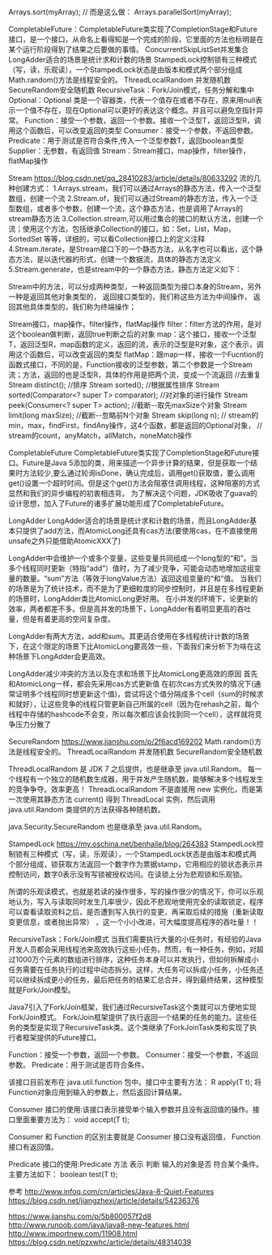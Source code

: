 Arrays.sort(myArray);
// 而是这么做：
Arrays.parallelSort(myArray);

CompletableFuture：CompletableFuture类实现了CompletionStage和Future接口，是一个接口，从命名上看得知是一个完成的阶段，它里面的方法也标明是在某个运行阶段得到了结果之后要做的事情。
ConcurrentSkipListSet并发集合
LongAdder适合的场景是统计求和计数的场景
StampedLock控制锁有三种模式（写，读，乐观读），一个StampedLock状态是由版本和模式两个部分组成
Math.random()方法是线程安全的。
ThreadLocalRandom 并发随机数
SecureRandom安全随机数
RecursiveTask：Fork/Join模式，任务分解和集中
Optional：Optional<T> 类是一个容器类，代表一个值存在或者不存在，原来用null表示一个值不存在，现在Optional可以更好的表达这个概念。并且可以避免空指针异常。
Function：接受一个参数，返回一个参数。接收一个泛型T，返回泛型R，调用这个函数后，可以改变返回的类型
Consumer：接受一个参数，不返回参数。
Predicate：用于测试是否符合条件,传入一个泛型参数T，返回boolean类型
Supplier：无参数，有返回值
Stream：Stream接口，map操作，filter操作，flatMap操作




Stream
https://blog.csdn.net/qq_28410283/article/details/80633292
流的几种创建方式：
1.Arrays.stream，我们可以通过Arrays的静态方法，传入一个泛型数组，创建一个流
2.Stream.of，我们可以通过Stream的静态方法，传入一个泛型数组，或者多个参数，创建一个流，这个静态方法，也是调用了Arrays的stream静态方法
3.Collection.stream,可以用过集合的接口的默认方法，创建一个流；使用这个方法，包括继承Collection的接口，如：Set，List，Map，SortedSet 等等，详细的，可以看Collection接口上的定义注释
4.Stream.iterate，是Stream接口下的一个静态方法，从名字也可以看出，这个静态方法，是以迭代器的形式，创建一个数据流，具体的静态方法定义
5.Stream.generate，也是stream中的一个静态方法，静态方法定义如下：

Stream中的方法，可以分成两种类型，一种返回类型为接口本身的Stream<T>，另外一种是返回其他对象类型的，
返回接口类型的，我们称这些方法为中间操作，
返回其他具体类型的，我们称为终端操作；

Stream接口，map操作，filter操作，flatMap操作
filter：filter方法的作用，是对这个boolean做判断，返回true判断之后的对象
map：这个接口，接收一个泛型T，返回泛型R，map函数的定义，返回的流，表示的泛型是R对象，这个表示，调用这个函数后，可以改变返回的类型
flatMap：跟map一样，接收一个Fucntion的函数式接口，不同的是，Function接收的泛型参数，第二个参数是一个Stream流；方法，返回的也是泛型R，具体的作用是把两个流，变成一个流返回
//去重复
Stream<T> distinct();
//排序
Stream<T> sorted();
//根据属性排序
Stream<T> sorted(Comparator<? super T> comparator);
//对对象的进行操作
Stream<T> peek(Consumer<? super T> action);
//截断--取先maxSize个对象
Stream<T> limit(long maxSize);
//截断--忽略前N个对象
Stream<T> skip(long n);
  // stream的min，max，findFirst，findAny操作，这4个函数，都是返回的Optional对象，
    // stream的count，anyMatch，allMatch，noneMatch操作





CompletableFuture
CompletableFuture类实现了CompletionStage和Future接口。Future是Java 5添加的类，用来描述一个异步计算的结果，但是获取一个结果时方法较少,要么通过轮询isDone，确认完成后，调用get()获取值，要么调用get()设置一个超时时间。但是这个get()方法会阻塞住调用线程，这种阻塞的方式显然和我们的异步编程的初衷相违背。
为了解决这个问题，JDK吸收了guava的设计思想，加入了Future的诸多扩展功能形成了CompletableFuture。



LongAdder
LongAdder适合的场景是统计求和计数的场景，而且LongAdder基本只提供了add方法，而AtomicLong还具有cas方法(要使用cas，在不直接使用unsafe之外只能借助AtomicXXX了)

LongAdder中会维护一个或多个变量，这些变量共同组成一个long型的“和”。当多个线程同时更新（特指“add”）值时，为了减少竞争，可能会动态地增加这组变量的数量。“sum”方法（等效于longValue方法）返回这组变量的“和”值。
当我们的场景是为了统计技术，而不是为了更细粒度的同步控制时，并且是在多线程更新的场景时，LongAdder类比AtomicLong更好用。 在小并发的环境下，论更新的效率，两者都差不多。但是高并发的场景下，LongAdder有着明显更高的吞吐量，但是有着更高的空间复杂度。

LongAdder有两大方法，add和sum。其更适合使用在多线程统计计数的场景下，在这个限定的场景下比AtomicLong要高效一些，下面我们来分析下为啥在这种场景下LongAdder会更高效。

LongAdder减少冲突的方法以及在求和场景下比AtomicLong更高效的原因
首先和AtomicLong一样，都会先采用cas方式更新值
在初次cas方式失败的情况下(通常证明多个线程同时想更新这个值)，尝试将这个值分隔成多个cell（sum的时候求和就好），让这些竞争的线程只管更新自己所属的cell（因为在rehash之前，每个线程中存储的hashcode不会变，所以每次都应该会找到同一个cell），这样就将竞争压力分散了




SecureRandom
https://www.jianshu.com/p/2f6acd169202
Math.random()方法是线程安全的。
ThreadLocalRandom 并发随机数
SecureRandom安全随机数

ThreadLocalRandom 是 JDK 7 之后提供，也是继承至 java.util.Random。
每一个线程有一个独立的随机数生成器，用于并发产生随机数，能够解决多个线程发生的竞争争夺。效率更高！
ThreadLocalRandom 不是直接用 new 实例化，而是第一次使用其静态方法 current() 得到 ThreadLocal<ThreadLocalRandom> 实例，然后调用 java.util.Random 类提供的方法获得各种随机数。

java.Security.SecureRandom
也是继承至 java.util.Random。




StampedLock
https://my.oschina.net/benhaile/blog/264383
StampedLock控制锁有三种模式（写，读，乐观读），一个StampedLock状态是由版本和模式两个部分组成，锁获取方法返回一个数字作为票据stamp，它用相应的锁状态表示并控制访问，数字0表示没有写锁被授权访问。在读锁上分为悲观锁和乐观锁。

所谓的乐观读模式，也就是若读的操作很多，写的操作很少的情况下，你可以乐观地认为，写入与读取同时发生几率很少，因此不悲观地使用完全的读取锁定，程序可以查看读取资料之后，是否遭到写入执行的变更，再采取后续的措施（重新读取变更信息，或者抛出异常） ，这一个小小改进，可大幅度提高程序的吞吐量！！



RecursiveTask：Fork/Join模式
当我们需要执行大量的小任务时，有经验的Java开发人员都会采用线程池来高效执行这些小任务。然而，有一种任务，例如，对超过1000万个元素的数组进行排序，这种任务本身可以并发执行，但如何拆解成小任务需要在任务执行的过程中动态拆分。这样，大任务可以拆成小任务，小任务还可以继续拆成更小的任务，最后把任务的结果汇总合并，得到最终结果，这种模型就是Fork/Join模型。

Java7引入了Fork/Join框架，我们通过RecursiveTask这个类就可以方便地实现Fork/Join模式。
Fork/Join框架提供了执行返回一个结果的任务的能力。这些任务的类型是实现了RecursiveTask类。这个类继承了ForkJoinTask类和实现了执行者框架提供的Future接口。




Function：接受一个参数，返回一个参数。
Consumer：接受一个参数，不返回参数。
Predicate：用于测试是否符合条件。

该接口目前发布在 java.util.function 包中。接口中主要有方法：
R apply(T t);
将Function对象应用到输入的参数上，然后返回计算结果。

Consumer 接口的使用:该接口表示接受单个输入参数并且没有返回值的操作。接口里面重要方法为：
void accept(T t);

Consumer 和 Function 的区别主要就是 Consumer 接口没有返回值， Function 接口有返回值。

Predicate 接口的使用:Predicate 方法 表示 判断 输入的对象是否 符合某个条件。主要方法如下：
boolean test(T t);




参考
http://www.infoq.com/cn/articles/Java-8-Quiet-Features
https://blog.csdn.net/jiangzhexi/article/details/54236376

https://www.jianshu.com/p/5b800057f2d8
http://www.runoob.com/java/java8-new-features.html
http://www.importnew.com/11908.html
https://blog.csdn.net/pzxwhc/article/details/48314039









